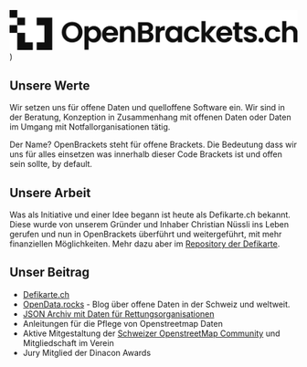 ![Logo](https://github.com/OpenBrackets-ch/.github/blob/main/profile/logo.png))

## Unsere Werte

Wir setzen uns für offene Daten und quelloffene Software ein. Wir sind in der Beratung, Konzeption in Zusammenhang mit offenen Daten oder Daten im Umgang mit Notfallorganisationen tätig.

Der Name? OpenBrackets steht für offene Brackets. Die Bedeutung dass wir uns für alles einsetzen was innerhalb dieser Code Brackets ist und offen sein sollte, by default.

## Unsere Arbeit

Was als Initiative und einer Idee begann ist heute als Defikarte.ch bekannt. Diese wurde von unserem Gründer und Inhaber Christian Nüssli ins Leben gerufen und nun in OpenBrackets überführt und weitergeführt, mit mehr finanziellen Möglichkeiten.
Mehr dazu aber im [Repository der Defikarte](https://github.com/OpenBrackets-ch/defikarte.ch).

## Unser Beitrag

- [Defikarte.ch](https://defikarte.ch/)
- [OpenData.rocks](https://www.opendata.rocks) - Blog über offene Daten in der Schweiz und weltweit.
- [JSON Archiv mit Daten für Rettungsorganisationen](https://github.com/OpenBrackets-ch/rescue-data)
- Anleitungen für die Pflege von Openstreetmap Daten
- Aktive Mitgestaltung der [Schweizer OpenstreetMap Community](https://www.sosm.ch) und Mitgliedschaft im Verein
- Jury Mitglied der Dinacon Awards
